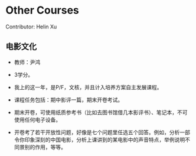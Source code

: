 # Other Courses

Contributor: Helin Xu

## 电影文化

- 教师：尹鸿

- 3学分。

- 我上的这一年，是P/F，文核，并且计入培养方案自主发展课程。
- 课程任务包括：期中影评一篇，期末开卷考试。

- 期末开卷，可使用纸质参考书（比如去图书馆借几本影评书）、笔记本，不可使用任何电子设备。
- 开卷考了若干开放性问题，好像是七个问题里任选五个回答。例如，分析一部令你印象深刻的中国电影，分析上课讲到的某电影中的声音特点，举例说明不同景别的作用，等等。